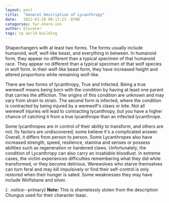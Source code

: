 ```yaml
---
layout: post
title:  "General Description of Lycanthropy"
date:   2022-03-20 00:17:23 -0700
categories: far-shore-inn
author: Elocater
tags: rp world-building
---
```


Shapechangers with at least two forms. The forms usually include humanoid, wolf, wolf-like beast, and everything in between. In humanoid form, they appear no different than a typical specimen of that humanoid race. They appear no different than a typical specimen of that wolf species in wolf form. In their wolf-like beast form, they have increased height and altered proportions while remaining wolf-like.

There are two forms of lycanthropy, True and Infected. Being a true werewolf means being born with the condition by having at least one parent that carries the affliction. The origins of this condition are unknown and may vary from strain to strain. The second form is infected, where the condition is contracted by being injured by a werewolf's claws or bite. Not all werewolf injuries will lead to contracting lycanthropy, but you have a higher chance of catching it from a true lycanthrope than an infected lycanthrope.

Some lycanthropes are in control of their ability to transform, and others are not. Its factors are undiscovered; some believe it's a complicated answer. Overall, it differs from person to person. Some Lycanthropes also have increased strength, speed, resilience, stamina and senses or possess abilities such as regeneration or hardened claws. Unfortunately, the condition of Lycanthropy can also carry an insatiable bloodlust. In extreme cases, the victim experiences difficulties remembering what they did while transformed, or they become delirious. Werewolves who starve themselves can turn feral and may kill impulsively or find their self-control is only restored when their hunger is sated. Some weaknesses they may have include Wolfsbane and silver.

{: .notice--primary}
**Note:** This is shamelessly stolen from the description Chungus used for their character Isaac.

